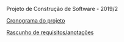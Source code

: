Projeto de Construção de Software - 2019/2

[Cronograma do projeto](https://docs.google.com/spreadsheets/d/1XKw8d8Z5nwORXj6jWtFR_VgwaYzjiASYczfssvBFiEc/edit?usp=sharing)

[Rascunho de requisitos/anotações](https://docs.google.com/document/d/1G8MZzKXpXIhqIpxZthytRJywZFOiynp4LQgWIozmxvI/edit?usp=sharing)